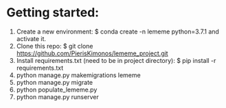 # Getting started:
1. Create a new environment: $ conda create -n lememe python=3.7.1 and activate it.
2. Clone this repo: $ git clone https://github.com/PierisKimonos/lememe_project.git
3. Install requirements.txt (need to be in project directory): $ pip install -r requirements.txt
4. python manage.py makemigrations lememe
5. python manage.py migrate
6. python populate_lememe.py
7. python manage.py runserver
